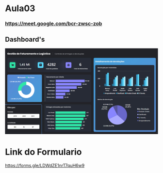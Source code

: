 # Aula03
### https://meet.google.com/bcr-zwsc-zob
## Dashboard's

![alt text](Logistica\image.png)


# Link do Formulario

https://forms.gle/LDWdZE1nrT7quH6w9



